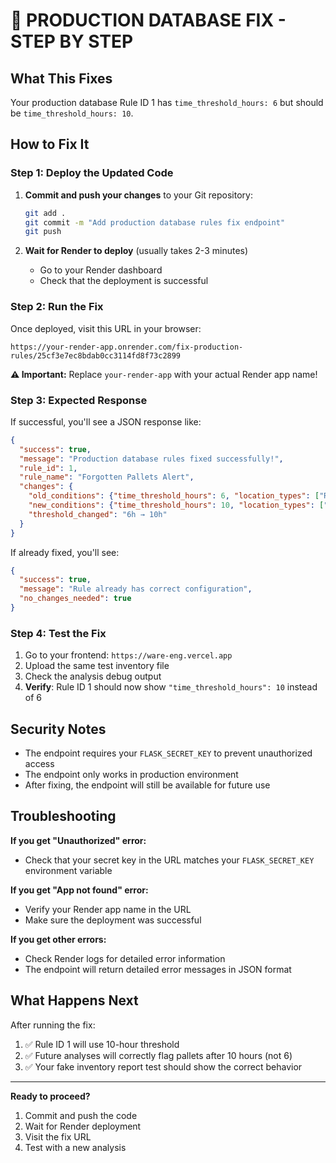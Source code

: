 # 🚀 PRODUCTION DATABASE FIX - STEP BY STEP

## What This Fixes
Your production database Rule ID 1 has `time_threshold_hours: 6` but should be `time_threshold_hours: 10`.

## How to Fix It

### Step 1: Deploy the Updated Code
1. **Commit and push your changes** to your Git repository:
   ```bash
   git add .
   git commit -m "Add production database rules fix endpoint"
   git push
   ```

2. **Wait for Render to deploy** (usually takes 2-3 minutes)
   - Go to your Render dashboard
   - Check that the deployment is successful

### Step 2: Run the Fix
Once deployed, visit this URL in your browser:

```
https://your-render-app.onrender.com/fix-production-rules/25cf3e7ec8bdab0cc3114fd8f73c2899
```

**⚠️ Important:** Replace `your-render-app` with your actual Render app name!

### Step 3: Expected Response
If successful, you'll see a JSON response like:
```json
{
  "success": true,
  "message": "Production database rules fixed successfully!",
  "rule_id": 1,
  "rule_name": "Forgotten Pallets Alert",
  "changes": {
    "old_conditions": {"time_threshold_hours": 6, "location_types": ["RECEIVING", "TRANSITIONAL"]},
    "new_conditions": {"time_threshold_hours": 10, "location_types": ["RECEIVING"]},
    "threshold_changed": "6h → 10h"
  }
}
```

If already fixed, you'll see:
```json
{
  "success": true,
  "message": "Rule already has correct configuration",
  "no_changes_needed": true
}
```

### Step 4: Test the Fix
1. Go to your frontend: `https://ware-eng.vercel.app`
2. Upload the same test inventory file
3. Check the analysis debug output
4. **Verify**: Rule ID 1 should now show `"time_threshold_hours": 10` instead of 6

## Security Notes
- The endpoint requires your `FLASK_SECRET_KEY` to prevent unauthorized access
- The endpoint only works in production environment
- After fixing, the endpoint will still be available for future use

## Troubleshooting

**If you get "Unauthorized" error:**
- Check that your secret key in the URL matches your `FLASK_SECRET_KEY` environment variable

**If you get "App not found" error:**
- Verify your Render app name in the URL
- Make sure the deployment was successful

**If you get other errors:**
- Check Render logs for detailed error information
- The endpoint will return detailed error messages in JSON format

## What Happens Next
After running the fix:
1. ✅ Rule ID 1 will use 10-hour threshold
2. ✅ Future analyses will correctly flag pallets after 10 hours (not 6)
3. ✅ Your fake inventory report test should show the correct behavior

---

**Ready to proceed?** 
1. Commit and push the code
2. Wait for Render deployment 
3. Visit the fix URL
4. Test with a new analysis
